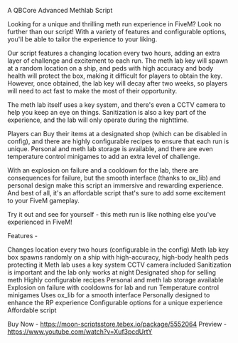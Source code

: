 A QBCore Advanced  Methlab Script 

Looking for a unique and thrilling meth run experience in FiveM? Look no further than our script! With a variety of features and configurable options, you'll be able to tailor the experience to your liking.

Our script features a changing location every two hours, adding an extra layer of challenge and excitement to each run. The meth lab key will spawn at a random location on a ship, and peds with high accuracy and body health will protect the box, making it difficult for players to obtain the key. However, once obtained, the lab key will decay after two weeks, so players will need to act fast to make the most of their opportunity.

The meth lab itself uses a key system, and there's even a CCTV camera to help you keep an eye on things. Sanitization is also a key part of the experience, and the lab will only operate during the nighttime.

Players can Buy their items at a designated shop (which can be disabled in config), and there are highly configurable recipes to ensure that each run is unique. Personal and meth lab storage is available, and there are even temperature control minigames to add an extra level of challenge.

With an explosion on failure and a cooldown for the lab, there are consequences for failure, but the smooth interface (thanks to ox_lib) and personal design make this script an immersive and rewarding experience. And best of all, it's an affordable script that's sure to add some excitement to your FiveM gameplay.

Try it out and see for yourself - this meth run is like nothing else you've experienced in FiveM!


Features -

Changes location every two hours (configurable in the config)
Meth lab key box spawns randomly on a ship with high-accuracy, high-body health peds protecting it
Meth lab uses a key system
CCTV camera included
Sanitization is important and the lab only works at night
Designated shop for selling meth
Highly configurable recipes
Personal and meth lab storage available
Explosion on failure with cooldowns for lab and run
Temperature control minigames
Uses ox_lib for a smooth interface
Personally designed to enhance the RP experience
Configurable options for a unique experience
Affordable script

Buy Now - https://moon-scriptsstore.tebex.io/package/5552064
Preview - https://www.youtube.com/watch?v=Xuf3pcdUrtY

